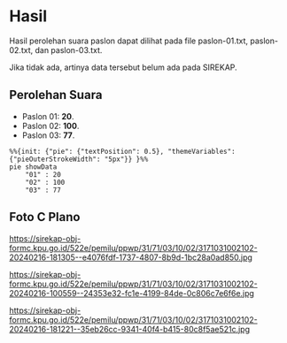 # Hasil

Hasil perolehan suara paslon dapat dilihat pada file paslon-01.txt, paslon-02.txt, dan paslon-03.txt.

Jika tidak ada, artinya data tersebut belum ada pada SIREKAP.

## Perolehan Suara

 * Paslon 01: **20**.
 * Paslon 02: **100**.
 * Paslon 03: **77**.

```mermaid
%%{init: {"pie": {"textPosition": 0.5}, "themeVariables": {"pieOuterStrokeWidth": "5px"}} }%%
pie showData
    "01" : 20
    "02" : 100
    "03" : 77
```
## Foto C Plano

https://sirekap-obj-formc.kpu.go.id/522e/pemilu/ppwp/31/71/03/10/02/3171031002102-20240216-181305--e4076fdf-1737-4807-8b9d-1bc28a0ad850.jpg

https://sirekap-obj-formc.kpu.go.id/522e/pemilu/ppwp/31/71/03/10/02/3171031002102-20240216-100559--24353e32-fc1e-4199-84de-0c806c7e6f6e.jpg

https://sirekap-obj-formc.kpu.go.id/522e/pemilu/ppwp/31/71/03/10/02/3171031002102-20240216-181221--35eb26cc-9341-40f4-b415-80c8f5ae521c.jpg
